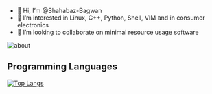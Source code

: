 - 👋 Hi, I’m @Shahabaz-Bagwan
- 👀 I’m interested in Linux, C++, Python, Shell, VIM and in consumer electronics
- 💞️ I’m looking to collaborate on minimal resource usage software

![about](https://github-readme-stats.vercel.app/api?username=Shahabaz-Bagwan&show_icons=true&theme=dracula)


## Programming Languages

[![Top Langs](https://github-readme-stats.vercel.app/api/top-langs/?username=Shahabaz-Bagwan&langs_count=8)](https://github.com/Shahabaz-Bagwan/github-readme-stats)

